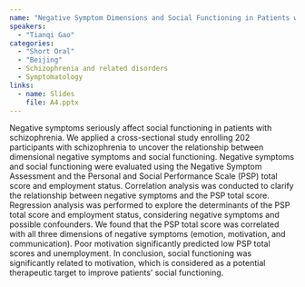 ```yaml
---
name: "Negative Symptom Dimensions and Social Functioning in Patients with Schizophrenia"
speakers:
  - "Tianqi Gao"
categories:
  - "Short Oral"
  - "Beijing"
  - Schizophrenia and related disorders
  - Symptomatology
links:
  - name: Slides
    file: A4.pptx
---
```


Negative symptoms seriously affect social functioning in patients with schizophrenia. We applied a cross-sectional study enrolling 202 participants with schizophrenia to uncover the relationship between dimensional negative symptoms and social functioning. Negative symptoms and social functioning were evaluated using the Negative Symptom Assessment and the Personal and Social Performance Scale (PSP) total score and employment status. Correlation analysis was conducted to clarify the relationship between negative symptoms and the PSP total score. Regression analysis was performed to explore the determinants of the PSP total score and employment status, considering negative symptoms and possible confounders. We found that the PSP total score was correlated with all three dimensions of negative symptoms (emotion, motivation, and communication). Poor motivation significantly predicted low PSP total scores and unemployment. In conclusion, social functioning was significantly related to motivation, which is considered as a potential therapeutic target to improve patients’ social functioning.
